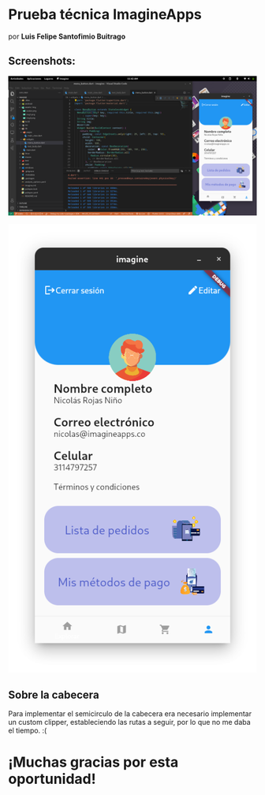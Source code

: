 # Prueba técnica ImagineApps

por **Luis Felipe Santofimio Buitrago**

## Screenshots:

![Proyecto](/assets/screenshots/proyecto.png)

![La app](/assets/screenshots/app.png)

## Sobre la cabecera

Para implementar el semicirculo de la cabecera era necesario implementar un custom clipper, estableciendo las rutas a seguir, por lo que no me daba el tiempo.  :(

# ¡Muchas gracias por esta oportunidad!